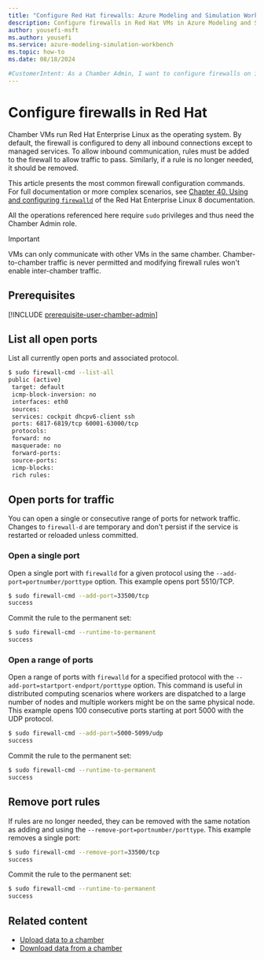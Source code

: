 ```yaml
---
title: "Configure Red Hat firewalls: Azure Modeling and Simulation Workbench"
description: Configure firewalls in Red Hat VMs in Azure Modeling and Simulation Workbench.
author: yousefi-msft
ms.author: yousefi
ms.service: azure-modeling-simulation-workbench
ms.topic: how-to
ms.date: 08/18/2024

#CustomerIntent: As a Chamber Admin, I want to configure firewalls on individual VMs to allow applications to communicate within a chamber.
---
```

# Configure firewalls in Red Hat

Chamber VMs run Red Hat Enterprise Linux as the operating system. By default, the firewall is configured to deny all inbound connections except to managed services. To allow inbound communication, rules must be added to the firewall to allow traffic to pass. Similarly, if a rule is no longer needed, it should be removed.

This article presents the most common firewall configuration commands. For full documentation or more complex scenarios, see [Chapter 40. Using and configuring `firewalld`](https://docs.redhat.com/en/documentation/red_hat_enterprise_linux/8/html/configuring_and_managing_networking/using-and-configuring-firewalld_configuring-and-managing-networking) of the Red Hat Enterprise Linux 8 documentation.

All the operations referenced here require `sudo` privileges and thus need the Chamber Admin role.

> [!IMPORTANT]
> VMs can only communicate with other VMs in the same chamber. Chamber-to-chamber traffic is never permitted and modifying firewall rules won't enable inter-chamber traffic.

## Prerequisites

[!INCLUDE [prerequisite-user-chamber-admin](includes/prerequisite-user-chamber-admin.md)]

## List all open ports

List all currently open ports and associated protocol.

```bash
$ sudo firewall-cmd --list-all
public (active)
 target: default
 icmp-block-inversion: no
 interfaces: eth0
 sources: 
 services: cockpit dhcpv6-client ssh
 ports: 6817-6819/tcp 60001-63000/tcp
 protocols: 
 forward: no
 masquerade: no
 forward-ports: 
 source-ports: 
 icmp-blocks: 
 rich rules: 
```

## Open ports for traffic

You can open a single or consecutive range of ports for network traffic. Changes to `firewall-d` are temporary and don't persist if the service is restarted or reloaded unless committed.

### Open a single port

Open a single port with `firewalld` for a given protocol using the `--add-port=portnumber/porttype` option. This example opens port 5510/TCP.

```bash
$ sudo firewall-cmd --add-port=33500/tcp
success
```

Commit the rule to the permanent set:

```bash
$ sudo firewall-cmd --runtime-to-permanent
success
```

### Open a range of ports

Open a range of ports with `firewalld` for a specified protocol with the `--add-port=startport-endport/porttype` option. This command is useful in distributed computing scenarios where workers are dispatched to a large number of nodes and multiple workers might be on the same physical node. This example opens 100 consecutive ports starting at port 5000 with the UDP protocol.

```bash
$ sudo firewall-cmd --add-port=5000-5099/udp
success
```

Commit the rule to the permanent set:

```bash
$ sudo firewall-cmd --runtime-to-permanent
success
```

## Remove port rules

If rules are no longer needed, they can be removed with the same notation as adding and using the `--remove-port=portnumber/porttype`. This example removes a single port:

```bash
$ sudo firewall-cmd --remove-port=33500/tcp
success
```

Commit the rule to the permanent set:

```bash
$ sudo firewall-cmd --runtime-to-permanent
success
```

## Related content

* [Upload data to a chamber](./how-to-guide-upload-data.md)
* [Download data from a chamber](./how-to-guide-download-data.md)
